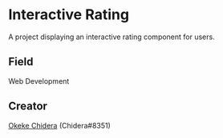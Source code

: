 # Interactive Rating
A project displaying an interactive rating component for users.

## Field
Web Development

## Creator
[Okeke Chidera](https://github.com/Chidera-Ok) (Chidera#8351)
